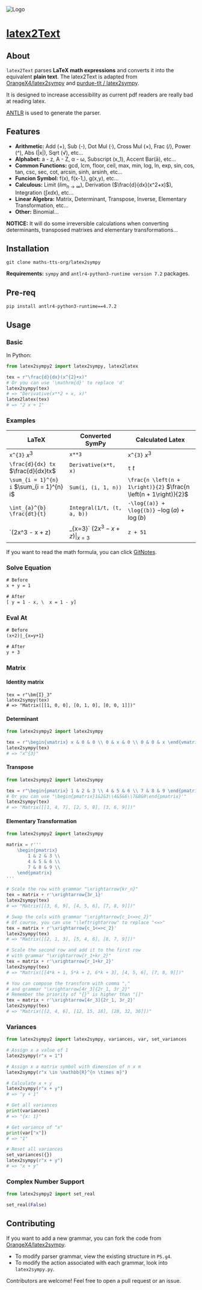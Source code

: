 ![Logo](https://picgo-1258602555.cos.ap-nanjing.myqcloud.com/icon.png)

# [latex2Text](https://github.com/OrangeX4/latex2sympy)

## About

`latex2Text` parses **LaTeX math expressions** and converts it into the equivalent **plain text**. The latex2Text is adapted from [OrangeX4/latex2sympy](https://github.com/OrangeX4/latex2sympy) and [purdue-tlt / latex2sympy](https://github.com/purdue-tlt/latex2sympy).

It is designed to increase accessibility as current pdf readers are really bad at reading latex.

[ANTLR](http://www.antlr.org/) is used to generate the parser.

## Features

* **Arithmetic:** Add (+), Sub (-), Dot Mul (·), Cross Mul (×), Frac (/), Power (^), Abs (|x|), Sqrt (√), etc...
* **Alphabet:** a - z, A - Z, α - ω, Subscript (x_1), Accent Bar(ā), etc...
* **Common Functions:** gcd, lcm, floor, ceil, max, min, log, ln, exp, sin, cos, tan, csc, sec, cot, arcsin, sinh, arsinh, etc...
* **Funcion Symbol:** f(x), f(x-1,), g(x,y), etc...
* **Calculous:** Limit ($lim_{n\to\infty}$), Derivation ($\frac{d}{dx}(x^2+x)$), Integration ($\int xdx$), etc...
* **Linear Algebra:** Matrix, Determinant, Transpose, Inverse, Elementary Transformation, etc...
* **Other:** Binomial...

**NOTICE:** It will do some irreversible calculations when converting determinants, transposed matrixes and elementary transformations...

## Installation

```
git clone maths-tts-org/latex2sympy
```

**Requirements:** `sympy` and `antlr4-python3-runtime version 7.2` packages.

## Pre-req
```
pip install antlr4-python3-runtime==4.7.2
```

## Usage

### Basic

In Python:

```python
from latex2sympy2 import latex2sympy, latex2latex

tex = r"\frac{d}{dx}(x^{2}+x)"
# Or you can use '\mathrm{d}' to replace 'd'
latex2sympy(tex)
# => "Derivative(x**2 + x, x)"
latex2latex(tex)
# => "2 x + 1"
```

### Examples

|LaTeX|Converted SymPy|Calculated Latex|
|-----|-----|---------------|
|`x^{3}` $x^{3}$| `x**3`|`x^{3}` $x^{3}$|
|`\frac{d}{dx} tx` $\frac{d}{dx}tx$|`Derivative(x*t, x)`|`t` $t$|
|`\sum_{i = 1}^{n} i` $\sum_{i = 1}^{n} i$|`Sum(i, (i, 1, n))`|`\frac{n \left(n + 1\right)}{2}` $\frac{n \left(n + 1\right)}{2}$|
|`\int_{a}^{b} \frac{dt}{t}`|`Integral(1/t, (t, a, b))`|`-\log{(a)} + \log{(b)}` $-\log{(a)} + \log{(b)}$|
|`(2x^3 - x + z)|_{x=3}` $(2x^3 - x + z)\|_{x=3}$|`z + 51`| `z + 51` $z + 51$ |

If you want to read the math formula, you can click [GitNotes](https://notes.orangex4.cool/?git=github&github=OrangeX4/latex2sympy).

### Solve Equation

``` latex
# Before
x + y = 1

# After
[ y = 1 - x, \  x = 1 - y]
```

### Eval At

``` latex
# Before
(x+2)|_{x=y+1}

# After
y + 3
```

### Matrix

#### Identity matrix

```
tex = r"\bm{I}_3"
latex2sympy(tex)
# => "Matrix([[1, 0, 0], [0, 1, 0], [0, 0, 1]])"
```

#### Determinant

``` python
from latex2sympy2 import latex2sympy

tex = r"\begin{vmatrix} x & 0 & 0 \\ 0 & x & 0 \\ 0 & 0 & x \end{vmatrix}"
latex2sympy(tex)
# => "x^{3}"
```

#### Transpose

``` python
from latex2sympy2 import latex2sympy

tex = r"\begin{pmatrix} 1 & 2 & 3 \\ 4 & 5 & 6 \\ 7 & 8 & 9 \end{pmatrix}^T"
# Or you can use "\begin{pmatrix}1&2&3\\4&5&6\\7&8&9\end{pmatrix}'"
latex2sympy(tex)
# => "Matrix([[1, 4, 7], [2, 5, 8], [3, 6, 9]])"
```

#### Elementary Transformation

``` python
from latex2sympy2 import latex2sympy

matrix = r'''
    \begin{pmatrix}
        1 & 2 & 3 \\ 
        4 & 5 & 6 \\
        7 & 8 & 9 \\ 
    \end{pmatrix}
'''

# Scale the row with grammar "\xrightarrow{kr_n}"
tex = matrix + r'\xrightarrow{3r_1}'
latex2sympy(tex)
# => "Matrix([[3, 6, 9], [4, 5, 6], [7, 8, 9]])"

# Swap the cols with grammar "\xrightarrow{c_1<=>c_2}"
# Of course, you can use "\leftrightarrow" to replace "<=>" 
tex = matrix + r'\xrightarrow{c_1<=>c_2}'
latex2sympy(tex)
# => "Matrix([[2, 1, 3], [5, 4, 6], [8, 7, 9]])"

# Scale the second row and add it to the first row
# with grammar "\xrightarrow{r_1+kr_2}"
tex = matrix + r'\xrightarrow{r_1+kr_2}'
latex2sympy(tex)
# => "Matrix([[4*k + 1, 5*k + 2, 6*k + 3], [4, 5, 6], [7, 8, 9]])"

# You can compose the transform with comma ","
# and grammar "\xrightarrow[4r_3]{2r_1, 3r_2}"
# Remember the priority of "{}" is higher than "[]"
tex = matrix + r'\xrightarrow[4r_3]{2r_1, 3r_2}'
latex2sympy(tex)
# => "Matrix([[2, 4, 6], [12, 15, 18], [28, 32, 36]])"
```

### Variances

``` python
from latex2sympy2 import latex2sympy, variances, var, set_variances

# Assign x a value of 1
latex2sympy(r"x = 1")

# Assign x a matrix symbol with dimension of n x m
latex2sympy(r"x \in \mathbb{R}^{n \times m}")

# Calculate x + y
latex2sympy(r"x + y")
# => "y + 1"

# Get all variances
print(variances)
# => "{x: 1}"

# Get variance of "x"
print(var["x"])
# => "1"

# Reset all variances
set_variances({})
latex2sympy(r"x + y")
# => "x + y"
```

### Complex Number Support

``` python
from latex2sympy2 import set_real

set_real(False)
```


## Contributing

If you want to add a new grammar, you can fork the code from [OrangeX4/latex2sympy](https://github.com/OrangeX4/latex2sympy).

* To modify parser grammar, view the existing structure in `PS.g4`.
* To modify the action associated with each grammar, look into `latex2sympy.py`.

Contributors are welcome! Feel free to open a pull request or an issue.
